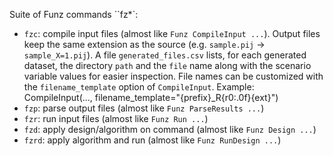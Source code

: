 Suite of Funz commands ``fz*`:

* `fzc`: compile input files (almost like `Funz CompileInput ...`). Output files
  keep the same extension as the source (e.g. `sample.pij` -> `sample_X=1.pij`).
  A file ``generated_files.csv`` lists, for each generated dataset, the
  directory ``path`` and the ``file`` name along with the scenario variable
  values for easier inspection.
  File names can be customized with the ``filename_template`` option of
  ``CompileInput``.
  Example:
    CompileInput(..., filename_template="{prefix}_R{r0:.0f}{ext}")
* `fzp`: parse output files (almost like `Funz ParseResults ...`)
* `fzr`: run input files (almost like `Funz Run ...`)
* `fzd`: apply design/algorithm on command (almost like `Funz Design ...`)
* `fzrd`: apply algorithm and run (almost like `Funz RunDesign ...`)
